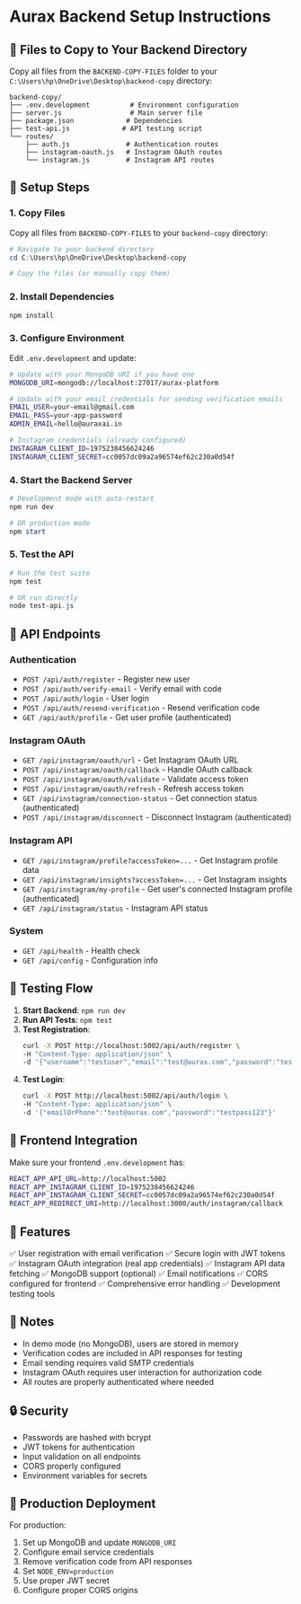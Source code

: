 # Aurax Backend Setup Instructions

## 📁 Files to Copy to Your Backend Directory

Copy all files from the `BACKEND-COPY-FILES` folder to your `C:\Users\hp\OneDrive\Desktop\backend-copy` directory:

```
backend-copy/
├── .env.development          # Environment configuration
├── server.js                 # Main server file
├── package.json             # Dependencies
├── test-api.js             # API testing script
└── routes/
    ├── auth.js              # Authentication routes
    ├── instagram-oauth.js   # Instagram OAuth routes
    └── instagram.js         # Instagram API routes
```

## 🚀 Setup Steps

### 1. Copy Files

Copy all files from `BACKEND-COPY-FILES` to your `backend-copy` directory:

```powershell
# Navigate to your backend directory
cd C:\Users\hp\OneDrive\Desktop\backend-copy

# Copy the files (or manually copy them)
```

### 2. Install Dependencies

```powershell
npm install
```

### 3. Configure Environment

Edit `.env.development` and update:

```bash
# Update with your MongoDB URI if you have one
MONGODB_URI=mongodb://localhost:27017/aurax-platform

# Update with your email credentials for sending verification emails
EMAIL_USER=your-email@gmail.com
EMAIL_PASS=your-app-password
ADMIN_EMAIL=hello@auraxai.in

# Instagram credentials (already configured)
INSTAGRAM_CLIENT_ID=1975238456624246
INSTAGRAM_CLIENT_SECRET=cc0057dc09a2a96574ef62c230a0d54f
```

### 4. Start the Backend Server

```powershell
# Development mode with auto-restart
npm run dev

# OR production mode
npm start
```

### 5. Test the API

```powershell
# Run the test suite
npm test

# OR run directly
node test-api.js
```

## 🔗 API Endpoints

### Authentication

- `POST /api/auth/register` - Register new user
- `POST /api/auth/verify-email` - Verify email with code
- `POST /api/auth/login` - User login
- `POST /api/auth/resend-verification` - Resend verification code
- `GET /api/auth/profile` - Get user profile (authenticated)

### Instagram OAuth

- `GET /api/instagram/oauth/url` - Get Instagram OAuth URL
- `POST /api/instagram/oauth/callback` - Handle OAuth callback
- `POST /api/instagram/oauth/validate` - Validate access token
- `POST /api/instagram/oauth/refresh` - Refresh access token
- `GET /api/instagram/connection-status` - Get connection status (authenticated)
- `POST /api/instagram/disconnect` - Disconnect Instagram (authenticated)

### Instagram API

- `GET /api/instagram/profile?accessToken=...` - Get Instagram profile data
- `GET /api/instagram/insights?accessToken=...` - Get Instagram insights
- `GET /api/instagram/my-profile` - Get user's connected Instagram profile (authenticated)
- `GET /api/instagram/status` - Instagram API status

### System

- `GET /api/health` - Health check
- `GET /api/config` - Configuration info

## 🧪 Testing Flow

1. **Start Backend**: `npm run dev`
2. **Run API Tests**: `npm test`
3. **Test Registration**:
   ```bash
   curl -X POST http://localhost:5002/api/auth/register \
   -H "Content-Type: application/json" \
   -d '{"username":"testuser","email":"test@aurax.com","password":"testpass123"}'
   ```
4. **Test Login**:
   ```bash
   curl -X POST http://localhost:5002/api/auth/login \
   -H "Content-Type: application/json" \
   -d '{"emailOrPhone":"test@aurax.com","password":"testpass123"}'
   ```

## 🔧 Frontend Integration

Make sure your frontend `.env.development` has:

```bash
REACT_APP_API_URL=http://localhost:5002
REACT_APP_INSTAGRAM_CLIENT_ID=1975238456624246
REACT_APP_INSTAGRAM_CLIENT_SECRET=cc0057dc09a2a96574ef62c230a0d54f
REACT_APP_REDIRECT_URI=http://localhost:3000/auth/instagram/callback
```

## 🌟 Features

✅ User registration with email verification
✅ Secure login with JWT tokens
✅ Instagram OAuth integration (real app credentials)
✅ Instagram API data fetching
✅ MongoDB support (optional)
✅ Email notifications
✅ CORS configured for frontend
✅ Comprehensive error handling
✅ Development testing tools

## 📝 Notes

- In demo mode (no MongoDB), users are stored in memory
- Verification codes are included in API responses for testing
- Email sending requires valid SMTP credentials
- Instagram OAuth requires user interaction for authorization code
- All routes are properly authenticated where needed

## 🔒 Security

- Passwords are hashed with bcrypt
- JWT tokens for authentication
- Input validation on all endpoints
- CORS properly configured
- Environment variables for secrets

## 🚀 Production Deployment

For production:

1. Set up MongoDB and update `MONGODB_URI`
2. Configure email service credentials
3. Remove verification code from API responses
4. Set `NODE_ENV=production`
5. Use proper JWT secret
6. Configure proper CORS origins
